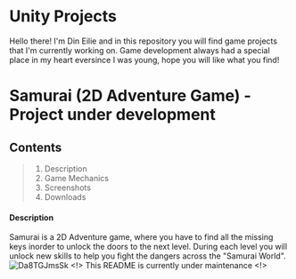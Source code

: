 # Unity Projects
Hello there! I'm Din Eilie and in this repository you will find game projects that I'm currently working on. Game development always had a special place in my heart
eversince I was young, hope you will like what you find!
# Samurai (2D Adventure Game) - Project under development
## Contents
> 1. Description
> 1. Game Mechanics
> 1. Screenshots
> 1. Downloads

#### Description
Samurai is a 2D Adventure game, where you have to find all the missing keys inorder to unlock the doors to the next level. During each level you will unlock new skills to help you fight the dangers across the "Samurai World".
![Da8TGJmsSk](https://user-images.githubusercontent.com/98718983/160303374-8252c3ab-5da2-4bb5-9694-3109644c583c.gif)
<!> This README is currently under maintenance <!>
